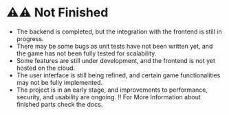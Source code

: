 # ⚠️⚠️ Not Finished
- The backend is completed, but the integration with the frontend is still in progress.
- There may be some bugs as unit tests have not been written yet, and the game has not been fully tested for scalability.
- Some features are still under development, and the frontend is not yet hosted on the cloud.
- The user interface is still being refined, and certain game functionalities may not be fully implemented.
- The project is in an early stage, and improvements to performance, security, and usability are ongoing.
!! For More Information about finished parts check the docs.

